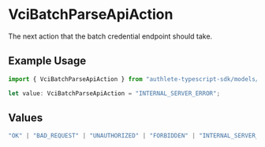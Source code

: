 # VciBatchParseApiAction

The next action that the batch credential endpoint should take.

## Example Usage

```typescript
import { VciBatchParseApiAction } from "authlete-typescript-sdk/models/operations";

let value: VciBatchParseApiAction = "INTERNAL_SERVER_ERROR";
```

## Values

```typescript
"OK" | "BAD_REQUEST" | "UNAUTHORIZED" | "FORBIDDEN" | "INTERNAL_SERVER_ERROR"
```